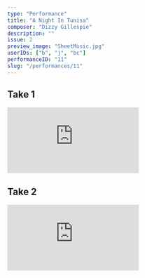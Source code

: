 ```yaml
---
type: "Performance"
title: "A Night In Tunisa"
composer: "Dizzy Gillespie"
description: ""
issue: 2
preview_image: "SheetMusic.jpg"
userIDs: ["b", "j", "bc"]
performanceID: "11"
slug: "/performances/11"
---
```


## Take 1

<div class="video_container">
    <iframe src="https://www.youtube.com/embed/igBZz-HCrTM" title="ANTONIO, ELI, TY - A Night In Tunisa (Take 1) - Dizzy Gillespie" frameborder="0" allow="accelerometer; autoplay; clipboard-write; encrypted-media; gyroscope; picture-in-picture; web-share" allowfullscreen></iframe>
</div>

## Take 2

<div class="video_container">
    <iframe src="https://www.youtube.com/embed/vwfmeLKxOkk" title="ANTONIO, ELI, TY - A Night In Tunisa (Take 2) - Dizzy Gillespie" frameborder="0" allow="accelerometer; autoplay; clipboard-write; encrypted-media; gyroscope; picture-in-picture; web-share" allowfullscreen></iframe>
</div>